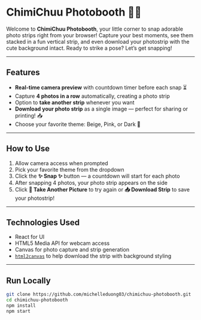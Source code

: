 # ChimiChuu Photobooth 📸✨

Welcome to **ChimiChuu Photobooth**, your little corner to snap adorable photo strips right from your browser! Capture your best moments, see them stacked in a fun vertical strip, and even download your photostrip with the cute background intact. Ready to strike a pose? Let’s get snapping!

---

## Features

- **Real-time camera preview** with countdown timer before each snap ⏳  
- Capture **4 photos in a row** automatically, creating a photo strip  
- Option to **take another strip** whenever you want  
- **Download your photo strip** as a single image  — perfect for sharing or printing! 📥  
- Choose your favorite theme: Beige, Pink, or Dark 🎨  

---

## How to Use

1. Allow camera access when prompted  
2. Pick your favorite theme from the dropdown  
3. Click the **✨ Snap ✨** button — a countdown will start for each photo  
4. After snapping 4 photos, your photo strip appears on the side  
5. Click **📸 Take Another Picture** to try again or **📥 Download Strip** to save your photostrip!  

---

## Technologies Used

- React for UI  
- HTML5 Media API for webcam access  
- Canvas for photo capture and strip generation  
- [`html2canvas`](https://github.com/niklasvh/html2canvas) to help download the strip with background styling  

---

## Run Locally

```bash
git clone https://github.com/michelleduong03/chimichuu-photobooth.git
cd chimichuu-photobooth
npm install
npm start
